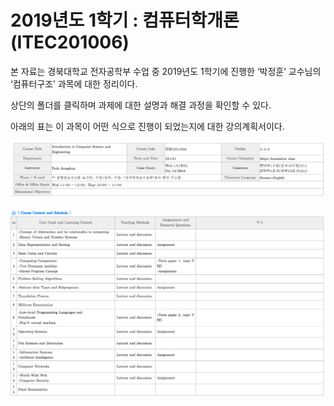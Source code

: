 # 2019년도 1학기 : 컴퓨터학개론 (ITEC201006)

본 자료는 경북대학교 전자공학부 수업 중 2019년도 1학기에 진행한 ‘박정훈’ 교수님의 ‘컴퓨터구조’ 과목에 대한 정리이다.

상단의 폴더를 클릭하며 과제에 대한 설명과 해결 과정을 확인할 수 있다.

아래의 표는 이 과목이 어떤 식으로 진행이 되었는지에 대한 강의계획서이다.

![01](./images/01.png )

![02](./images/02.png )
